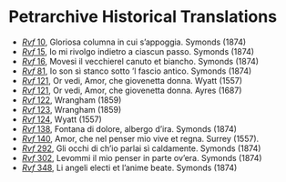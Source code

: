 # Petrarchive Historical Translations

* [_Rvf_ 10](rvf010a.xml), Gloriosa columna in cui s’appoggia. Symonds (1874) 
* [_Rvf_ 15](rvf015a.xml), Io mi rivolgo indietro a ciascun passo. Symonds (1874) 
* [_Rvf_ 16](rvf016a.xml), Movesi il vecchierel canuto et biancho. Symonds (1874) 
* [_Rvf_ 81](rvf081a.xml), Io son sì stanco sotto ’l fascio antico. Symonds (1874) 
* [_Rvf_ 121](rvf121a.xml), Or vedi, Amor, che giovenetta donna. Wyatt (1557)
* [_Rvf_ 121](rvf121b.xml), Or vedi, Amor, che giovenetta donna. Ayres (1687)
* [_Rvf_ 122](rvf122a.xml), Wrangham (1859)
* [_Rvf_ 123](rvf123a.xml), Wrangham (1859)
* [_Rvf_ 124](rvf124a.xml), Wyatt (1557)
* [_Rvf_ 138](rvf138a.xml), Fontana di dolore, albergo d’ira. Symonds (1874) 
* [_Rvf_ 140](rvf140a.xml), Amor, che nel penser mio vive et regna. Surrey (1557). 
* [_Rvf_ 292](rvf292a.xml), Gli occhi di ch’io parlai sì caldamente. Symonds (1874) 
* [_Rvf_ 302](rvf302a.xml), Levommi il mio penser in parte ov’era. Symonds (1874) 
* [_Rvf_ 348](rvf348a.xml), Li angeli electi et l’anime beate. Symonds (1874)
